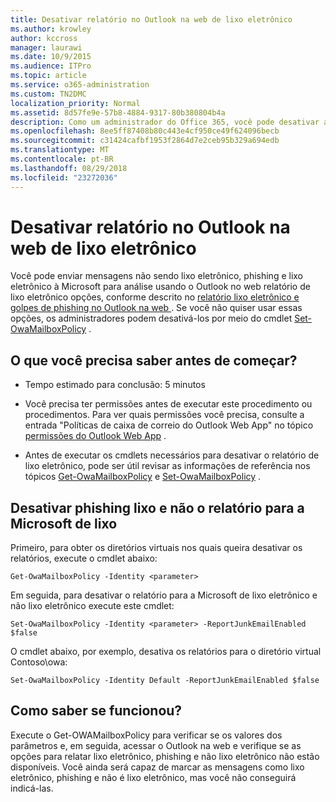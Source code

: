 ```yaml
---
title: Desativar relatório no Outlook na web de lixo eletrônico
ms.author: krowley
author: kccross
manager: laurawi
ms.date: 10/9/2015
ms.audience: ITPro
ms.topic: article
ms.service: o365-administration
ms.custom: TN2DMC
localization_priority: Normal
ms.assetid: 8d57fe9e-57b8-4884-9317-80b380804b4a
description: Como um administrador do Office 365, você pode desativar a capacidade de pessoas para email de relatório como lixo eletrônico.
ms.openlocfilehash: 8ee5ff87408b80c443e4cf950ce49f624096becb
ms.sourcegitcommit: c31424cafbf1953f2864d7e2ceb95b329a694edb
ms.translationtype: MT
ms.contentlocale: pt-BR
ms.lasthandoff: 08/29/2018
ms.locfileid: "23272036"
---
```

# <a name="turn-off-junk-email-reporting-in-outlook-on-the-web"></a>Desativar relatório no Outlook na web de lixo eletrônico

Você pode enviar mensagens não sendo lixo eletrônico, phishing e lixo eletrônico à Microsoft para análise usando o Outlook no web relatório de lixo eletrônico opções, conforme descrito no [relatório lixo eletrônico e golpes de phishing no Outlook na web ](report-junk-email-and-phishing-scams-in-outlook-on-the-web-eop.md). Se você não quiser usar essas opções, os administradores podem desativá-los por meio do cmdlet [Set-OwaMailboxPolicy](http://technet.microsoft.com/library/530166f7-ab42-4609-ba73-9b5a39b567be.aspx) . 
  
## <a name="what-do-you-need-to-know-before-you-begin"></a>O que você precisa saber antes de começar?
<a name="sectionSection0"> </a>

- Tempo estimado para conclusão: 5 minutos
    
- Você precisa ter permissões antes de executar este procedimento ou procedimentos. Para ver quais permissões você precisa, consulte a entrada "Políticas de caixa de correio do Outlook Web App" no tópico [permissões do Outlook Web App](http://technet.microsoft.com/library/57eca42a-5a7f-4c65-89f0-7a84f2dbea19.aspx#OutlookWebApp) . 
    
- Antes de executar os cmdlets necessários para desativar o relatório de lixo eletrônico, pode ser útil revisar as informações de referência nos tópicos [Get-OwaMailboxPolicy](http://technet.microsoft.com/library/bdd580d3-8812-4b4a-93e8-c6401b0d2f0f.aspx) e [Set-OwaMailboxPolicy](http://technet.microsoft.com/library/530166f7-ab42-4609-ba73-9b5a39b567be.aspx) . 
    
## <a name="turn-off-junk-phishing-and-not-junk-reporting-to-microsoft"></a>Desativar phishing lixo e não o relatório para a Microsoft de lixo
<a name="sectionSection1"> </a>

Primeiro, para obter os diretórios virtuais nos quais queira desativar os relatórios, execute o cmdlet abaixo:
  
```
Get-OwaMailboxPolicy -Identity <parameter>
```

Em seguida, para desativar o relatório para a Microsoft de lixo eletrônico e não lixo eletrônico execute este cmdlet:
  
```
Set-OwaMailboxPolicy -Identity <parameter> -ReportJunkEmailEnabled $false
```

O cmdlet abaixo, por exemplo, desativa os relatórios para o diretório virtual Contoso\owa:
  
```
Set-OwaMailboxPolicy -Identity Default -ReportJunkEmailEnabled $false
```

## <a name="how-do-you-know-this-worked"></a>Como saber se funcionou?
<a name="sectionSection2"> </a>

Execute o Get-OWAMailboxPolicy para verificar se os valores dos parâmetros e, em seguida, acessar o Outlook na web e verifique se as opções para relatar lixo eletrônico, phishing e não lixo eletrônico não estão disponíveis. Você ainda será capaz de marcar as mensagens como lixo eletrônico, phishing e não é lixo eletrônico, mas você não conseguirá indicá-las. 
  

